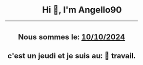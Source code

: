 <h1 align='center'>Hi 👋, I'm Angello90</h1>
<div align='center'>

|<h2 align='center'>Nous sommes le: <u>10/10/2024</u></h2><h2 align='center'>c'est un jeudi et je suis au: 🏢 travail.</h2>|
|---
</div>